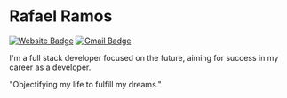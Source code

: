 # Rafael Ramos

[![Website Badge](https://img.shields.io/badge/rafaelramos.dev-000000?style=flat-square&logo=devdotto&logoColor=white&link=https://rafaelramos.dev)](https://rafaelramos.dev)
[![Gmail Badge](https://img.shields.io/badge/mail@rafaelramos.dev-000000?style=flat-square&logo=Gmail&logoColor=white&link=mailto:mail@rafaelramos.dev)](mailto:mail@rafaelramos.dev)

I'm a full stack developer focused on the future, aiming for success in my career as a developer.

"Objectifying my life to fulfill my dreams."


<!--
**rafaelramosdev/rafaelramosdev** is a ✨ _special_ ✨ repository because its `README.md` (this file) appears on your GitHub profile.

Here are some ideas to get you started:

- 🔭 I’m currently working on ...
- 🌱 I’m currently learning ...
- 👯 I’m looking to collaborate on ...
- 🤔 I’m looking for help with ...
- 💬 Ask me about ...
- 📫 How to reach me: ...
- 😄 Pronouns: ...
- ⚡ Fun fact: ...
-->
